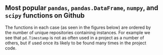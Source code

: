 ## Most popular `pandas`, `pandas.DataFrame`, `numpy`, and `scipy` functions on Github
The functions in each case (as seen in the figures below) are ordered by the number of unique repositories containing instances. For example we see that `pd.Timestamp` is not as often used in a project as a number of others, but if used once its likely to be found many times in the project code.
